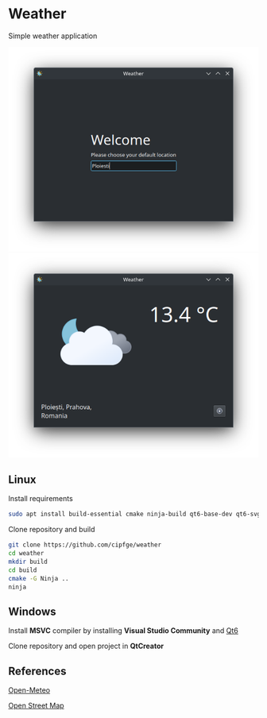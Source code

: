 # Weather
Simple weather application

![screenshot_welcome](docs/screenshot_welcome.png)
![screenshot_forecast](docs/screenshot_forecast.png)

## Linux
Install requirements
```bash
sudo apt install build-essential cmake ninja-build qt6-base-dev qt6-svg-dev
```

Clone repository and build
```bash
git clone https://github.com/cipfge/weather
cd weather
mkdir build
cd build
cmake -G Ninja ..
ninja
```

## Windows

Install **MSVC** compiler by installing **Visual Studio Community** and [Qt6](https://www.qt.io/)

Clone repository and open project in **QtCreator**

## References
[Open-Meteo](https://open-meteo.com/)

[Open Street Map](https://www.openstreetmap.org/)
